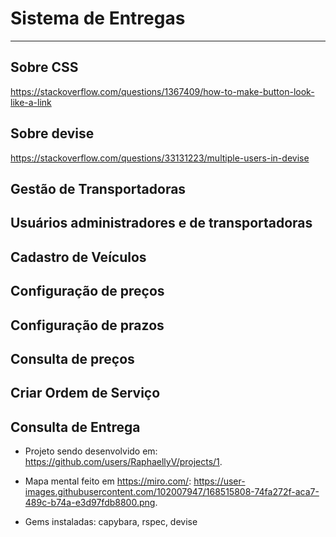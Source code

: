 # Sistema de Entregas
---------------------
## Sobre CSS
https://stackoverflow.com/questions/1367409/how-to-make-button-look-like-a-link

## Sobre devise
https://stackoverflow.com/questions/33131223/multiple-users-in-devise

## Gestão de Transportadoras

## Usuários administradores e de transportadoras

## Cadastro de Veículos

## Configuração de preços

## Configuração de prazos

## Consulta de preços

## Criar Ordem de Serviço

## Consulta de Entrega


* Projeto sendo desenvolvido em: https://github.com/users/RaphaellyV/projects/1.

* Mapa mental feito em https://miro.com/: https://user-images.githubusercontent.com/102007947/168515808-74fa272f-aca7-489c-b74a-e3d97fdb8800.png.

* Gems instaladas: capybara, rspec, devise

